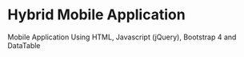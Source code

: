# Hybrid Mobile Application
Mobile Application Using HTML, Javascript (jQuery), Bootstrap 4 and DataTable
